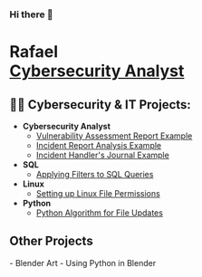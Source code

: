 ### Hi there 👋
<h1>Rafael<br/><a href="https://github.com/RafUrera">Cybersecurity Analyst</a></h1>

<h2>👨‍💻 Cybersecurity & IT Projects:</h2>

- <b>Cybersecurity Analyst</b>
  - [Vulnerability Assessment Report Example](https://docs.google.com/document/d/1huawJU8CN8NpNtFwcmoMrebvx3bbtQXatCdo5iC86FQ/edit?usp=sharing&resourcekey=0-jza_ll-DJafHGBa2wWDRcg)
  - [Incident Report Analysis Example](https://docs.google.com/document/d/1a29nBG8HLzSZGLzDjReI_6FOxfMeZT1UOYuKEotEJFE/edit?usp=sharing)
  - [Incident Handler's Journal Example](https://docs.google.com/document/d/1C6-XkT7aAPP0QNy2ycR2FonAQkMwB9GWfZuV2O9gD_w/edit?usp=sharing)
- <b>SQL</b>
  - [Applying Filters to SQL Queries](https://github.com/RafUrera/Applying-Filters-to-SQL-Queries)
- <b>Linux</b>
  - [Setting up Linux File Permissions](https://github.com/RafUrera/LinuxFilePermissionsPortfolio)
- <b>Python</b>
  - [Python Algorithm for File Updates](https://github.com/RafUrera/Python-Algorithm-for-File-Updates) 

<h2>Other Projects</h2>
- Blender Art - Using Python in Blender

<!--
**RafUrera/RafUrera** is a ✨ _special_ ✨ repository because its `README.md` (this file) appears on your GitHub profile.

Here are some ideas to get you started:

- 🔭 I’m currently working on ...
- 🌱 I’m currently learning ...
- 👯 I’m looking to collaborate on ...
- 🤔 I’m looking for help with ...
- 💬 Ask me about ...
- 📫 How to reach me: ...
- 😄 Pronouns: ...
- ⚡ Fun fact: ...
-->
